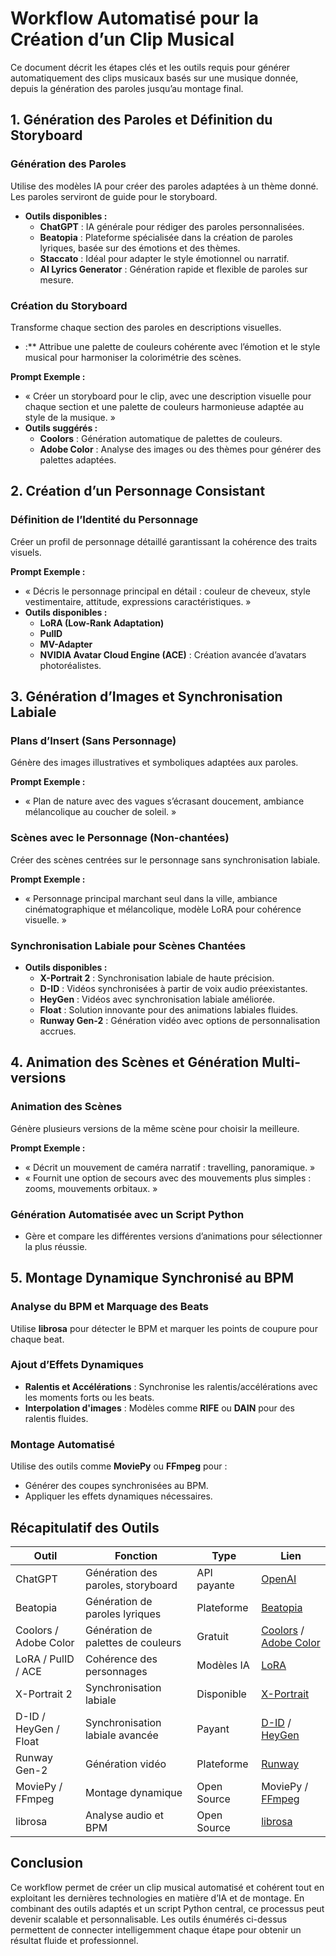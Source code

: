# **Workflow Automatisé pour la Création d’un Clip Musical**

Ce document décrit les étapes clés et les outils requis pour générer automatiquement des clips musicaux basés sur une musique donnée, depuis la génération des paroles jusqu’au montage final.

## **1\. Génération des Paroles et Définition du Storyboard**

### **Génération des Paroles**

Utilise des modèles IA pour créer des paroles adaptées à un thème donné. Les paroles serviront de guide pour le storyboard.

* **Outils disponibles :**  
  * **ChatGPT** : IA générale pour rédiger des paroles personnalisées.  
  * **Beatopia** : Plateforme spécialisée dans la création de paroles lyriques, basée sur des émotions et des thèmes.  
  * **Staccato** : Idéal pour adapter le style émotionnel ou narratif.  
  * **AI Lyrics Generator** : Génération rapide et flexible de paroles sur mesure.

### **Création du Storyboard**

Transforme chaque section des paroles en descriptions visuelles.

*  :** Attribue une palette de couleurs cohérente avec l’émotion et le style musical pour harmoniser la colorimétrie des scènes.

**Prompt Exemple :**

* « Créer un storyboard pour le clip, avec une description visuelle pour chaque section et une palette de couleurs harmonieuse adaptée au style de la musique. »  
* **Outils suggérés :**  
  * **Coolors** : Génération automatique de palettes de couleurs.  
  * **Adobe Color** : Analyse des images ou des thèmes pour générer des palettes adaptées.

## **2\. Création d’un Personnage Consistant**

### **Définition de l’Identité du Personnage**

Créer un profil de personnage détaillé garantissant la cohérence des traits visuels.

**Prompt Exemple :**

* « Décris le personnage principal en détail : couleur de cheveux, style vestimentaire, attitude, expressions caractéristiques. »  
* **Outils disponibles :**  
  * **LoRA (Low-Rank Adaptation)**  
  * **PulID**  
  * **MV-Adapter**  
  * **NVIDIA Avatar Cloud Engine (ACE)** : Création avancée d’avatars photoréalistes.

## **3\. Génération d’Images et Synchronisation Labiale**

### **Plans d’Insert (Sans Personnage)**

Génère des images illustratives et symboliques adaptées aux paroles.

**Prompt Exemple :**

* « Plan de nature avec des vagues s’écrasant doucement, ambiance mélancolique au coucher de soleil. »

### **Scènes avec le Personnage (Non-chantées)**

Créer des scènes centrées sur le personnage sans synchronisation labiale.

**Prompt Exemple :**

* « Personnage principal marchant seul dans la ville, ambiance cinématographique et mélancolique, modèle LoRA pour cohérence visuelle. »

### **Synchronisation Labiale pour Scènes Chantées**

* **Outils disponibles :**  
  * **X-Portrait 2** : Synchronisation labiale de haute précision.  
  * **D-ID** : Vidéos synchronisées à partir de voix audio préexistantes.  
  * **HeyGen** : Vidéos avec synchronisation labiale améliorée.  
  * **Float** : Solution innovante pour des animations labiales fluides.  
  * **Runway Gen-2** : Génération vidéo avec options de personnalisation accrues.

## **4\. Animation des Scènes et Génération Multi-versions**

### **Animation des Scènes**

Génère plusieurs versions de la même scène pour choisir la meilleure.

**Prompt Exemple :**

* « Décrit un mouvement de caméra narratif : travelling, panoramique. »  
* « Fournit une option de secours avec des mouvements plus simples : zooms, mouvements orbitaux. »

### **Génération Automatisée avec un Script Python**

* Gère et compare les différentes versions d’animations pour sélectionner la plus réussie.

## **5\. Montage Dynamique Synchronisé au BPM**

### **Analyse du BPM et Marquage des Beats**

Utilise **librosa** pour détecter le BPM et marquer les points de coupure pour chaque beat.

### **Ajout d’Effets Dynamiques**

* **Ralentis et Accélérations** : Synchronise les ralentis/accélérations avec les moments forts ou les beats.  
* **Interpolation d'images** : Modèles comme **RIFE** ou **DAIN** pour des ralentis fluides.

### **Montage Automatisé**

Utilise des outils comme **MoviePy** ou **FFmpeg** pour :

* Générer des coupes synchronisées au BPM.  
* Appliquer les effets dynamiques nécessaires.

## **Récapitulatif des Outils**

| Outil | Fonction | Type | Lien |
| ----- | ----- | ----- | ----- |
| ChatGPT | Génération des paroles, storyboard | API payante | [OpenAI](https://openai.com/) |
| Beatopia | Génération de paroles lyriques | Plateforme | [Beatopia](https://www.beatopia.com/) |
| Coolors / Adobe Color | Génération de palettes de couleurs | Gratuit | [Coolors](https://coolors.co/) / [Adobe Color](https://color.adobe.com/) |
| LoRA / PulID / ACE | Cohérence des personnages | Modèles IA | [LoRA](https://github.com/cloneofsimo/lora) |
| X-Portrait 2 | Synchronisation labiale | Disponible | [X-Portrait](https://xportrait.com/) |
| D-ID / HeyGen / Float | Synchronisation labiale avancée | Payant | [D-ID](https://www.d-id.com/) / [HeyGen](https://www.heygen.com/) |
| Runway Gen-2 | Génération vidéo | Plateforme | [Runway](https://runwayml.com/) |
| MoviePy / FFmpeg | Montage dynamique | Open Source | MoviePy / [FFmpeg](https://ffmpeg.org/) |
| librosa | Analyse audio et BPM | Open Source | [librosa](https://librosa.org/) |

## **Conclusion**

Ce workflow permet de créer un clip musical automatisé et cohérent tout en exploitant les dernières technologies en matière d’IA et de montage. En combinant des outils adaptés et un script Python central, ce processus peut devenir scalable et personnalisable. Les outils énumérés ci-dessus permettent de connecter intelligemment chaque étape pour obtenir un résultat fluide et professionnel.

